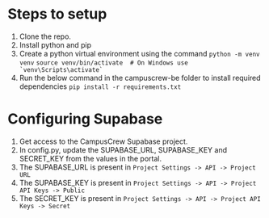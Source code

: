 # Steps to setup
1. Clone the repo.
2. Install python and pip
3. Create a python virtual environment using the command
```python -m venv venv```
```source venv/bin/activate  # On Windows use `venv\Scripts\activate` ```
4. Run the below command in the campuscrew-be folder to install required dependencies
```pip install -r requirements.txt```

# Configuring Supabase
1. Get access to the CampusCrew Supabase project.
2. In config.py, update the SUPABASE_URL, SUPABASE_KEY and SECRET_KEY from the values in the portal.
3. The SUPABASE_URL is present in `Project Settings -> API -> Project URL`
4. The SUPABASE_KEY is present in `Project Settings -> API -> Project API Keys -> Public`
5. The SECRET_KEY is present in `Project Settings -> API -> Project API Keys -> Secret`

